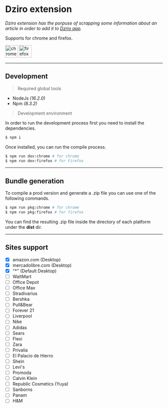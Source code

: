  # Dziro  extension

*Dziro extension has the porpuse of scrapping some information about an article in order to add it to [Dzrio app](https://dziro.vercel.app).*

Supports for chrome and firefox.

<img src="https://duckduckgo.com/i/f57f75b5.png" alt="chrome" style="width: 40px" > 
<img src="https://upload.wikimedia.org/wikipedia/commons/thumb/a/a0/Firefox_logo%2C_2019.svg/115px-Firefox_logo%2C_2019.svg.png"  alt="firefox" style="width: 40px"  />


---

## Development
> Required global tools
- NodeJs *(16.2.0)*
- Npm *(8.3.2)*

> Development environment 

In order to run the development process first you need to install the dependencies.

```bash
$ npm i
```
Once installed, you can run the compile process.

```bash
$ npm run dev:chrome # for chrome
$ npm run dev:firefox # for Firefox
```

--- 
## Bundle generation

To compile a prod version and generate a .zip file you can use one of the following commands.

```bash
$ npm run pkg:chrome # for chrome
$ npm run pkg:firefox # for firefox
```

You can find the resulting .zip file inside the directory of each platform under the **dist** dir.


---
## Sites support

- [X] amazon.com (Desktop)
- [X] mercadolibre.com (Desktop)
- [X] "*" (Default Desktop)
- [ ] WaltMart
- [ ] Office Depot
- [ ] Office Max
- [ ] Stradivarius
- [ ] Bershka
- [ ] Pull&Bear
- [ ] Forever 21
- [ ] Liverpool
- [ ] Nike
- [ ] Adidas
- [ ] Sears
- [ ] Flexi
- [ ] Zara
- [ ] Privalia
- [ ] El Palacio de Hierro
- [ ] Shein
- [ ] Levi's
- [ ] Promoda
- [ ] Calvin Klein
- [ ] Republic Cosmetics (Yuya)
- [ ] Sanborns
- [ ] Panam
- [ ] H&M